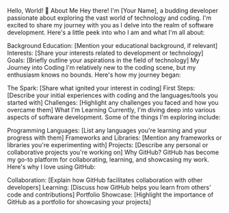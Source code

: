 Hello, World! 👋
About Me
Hey there! I'm [Your Name], a budding developer passionate about exploring the vast world of technology and coding. I'm excited to share my journey with you as I delve into the realm of software development. Here's a little peek into who I am and what I'm all about:

Background
Education: [Mention your educational background, if relevant]
Interests: [Share your interests related to development or technology]
Goals: [Briefly outline your aspirations in the field of technology]
My Journey into Coding
I'm relatively new to the coding scene, but my enthusiasm knows no bounds. Here's how my journey began:

The Spark: [Share what ignited your interest in coding]
First Steps: [Describe your initial experiences with coding and the languages/tools you started with]
Challenges: [Highlight any challenges you faced and how you overcame them]
What I'm Learning
Currently, I'm diving deep into various aspects of software development. Some of the things I'm exploring include:

Programming Languages: [List any languages you're learning and your progress with them]
Frameworks and Libraries: [Mention any frameworks or libraries you're experimenting with]
Projects: [Describe any personal or collaborative projects you're working on]
Why GitHub?
GitHub has become my go-to platform for collaborating, learning, and showcasing my work. Here's why I love using GitHub:

Collaboration: [Explain how GitHub facilitates collaboration with other developers]
Learning: [Discuss how GitHub helps you learn from others' code and contributions]
Portfolio Showcase: [Highlight the importance of GitHub as a portfolio for showcasing your projects]
